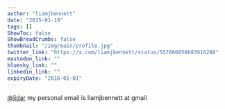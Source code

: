```yaml
---
author: "liamjbennett"
date: "2015-01-19"
tags: []
ShowToc: false
ShowBreadCrumbs: false
thumbnail: "/img/main/profile.jpg"
twitter_link: "https://x.com/liamjbennett/status/557066058683916288"
mastodon_link: ""
bluesky_link: ""
linkedin_link: ""
expiryDate: "2016-01-01"
---
```


[@jidar](https://x.com/jidar) my personal email is liamjbennett at gmail

